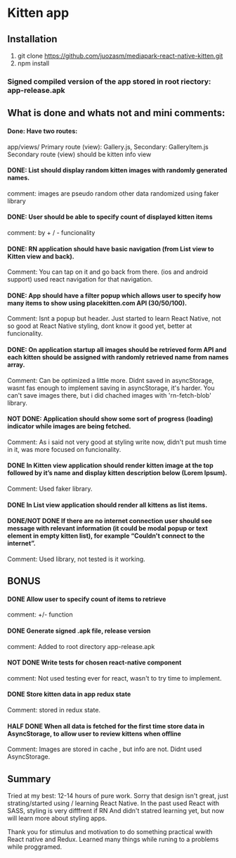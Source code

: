 # Kitten app


## Installation
1. git clone https://github.com/juozasm/mediapark-react-native-kitten.git
2. npm install

### Signed compiled version of the app stored in root riectory: app-release.apk

## What is done and  whats not and mini comments:

#### Done: Have two routes:
app/views/
 Primary route (view): Gallery.js, Secondary: GalleryItem.js
 Secondary route (view) should be kitten info view
 
#### DONE: List should display random kitten images with randomly generated names.
comment: images are pseudo random other data randomized using faker library

#### DONE: User should be able to specify count of displayed kitten items
comment: by + / - funcionality

#### DONE: RN application should have basic navigation (from List view to Kitten view and back). 
Comment: You can tap on it and go back from there. (ios and android support)
used react navigation for that navigation.

#### DONE: App should have a filter popup which allows user to specify how many items to show using placekitten.com API (30/50/100).
Comment: Isnt a popup but header. Just started to learn React Native, not so good at React Native styling, dont know it good yet, better at funcionality.

#### DONE: On application startup all images should be retrieved form API and each kitten should be assigned with randomly retrieved name from names array.
Comment: Can be optimized a little more. Didnt saved in asyncStorage, wasnt fas enough to implement saving in asyncStorage, it's harder. You can't
save images there, but i did chached images with 'rn-fetch-blob' library.

#### NOT DONE: Application should show some sort of progress (loading) indicator while images are being fetched.
Comment: As i said not very good at styling write now, didn't put mush time in it, was more focused on funcionality. 

#### DONE In Kitten view application should render kitten image at the top followed by it’s name and display kitten description below (Lorem Ipsum).
Comment: Used faker library.

#### DONE  In List view application should render all kittens as list items.

#### DONE/NOT DONE If there are no internet connection user should see message with relevant information (it could be modal popup or text element in empty kitten list), for example “Couldn't connect to the internet”.
 Comment: Used library, not tested is it working.

## BONUS

#### DONE Allow user to specify count of items to retrieve 
comment: +/- function

#### DONE Generate signed .apk file, release version
comment: Added to root directory app-release.apk

#### NOT DONE Write tests for chosen react-native component
comment: Not used testing ever for react, wasn't to try time to implement.
#### DONE Store kitten data in app redux state
Comment: stored in redux state.

#### HALF DONE When all data is fetched for the first time store data in AsyncStorage, to allow user to review kittens when offline
Comment: Images are stored in cache , but info are not. Didnt used AsyncStorage.

## Summary

Tried at my best: 12-14 hours of pure work.
Sorry that design isn't great, just strating/started using / learning React Native. In the past used React with SASS, styling is very difffrent if RN
And didn't statred learning yet, but now will learn more about styling apps.

Thank you for stimulus and motivation to do something practical wwith React native and Redux.
Learned many things while runing to a problems while proggramed.





